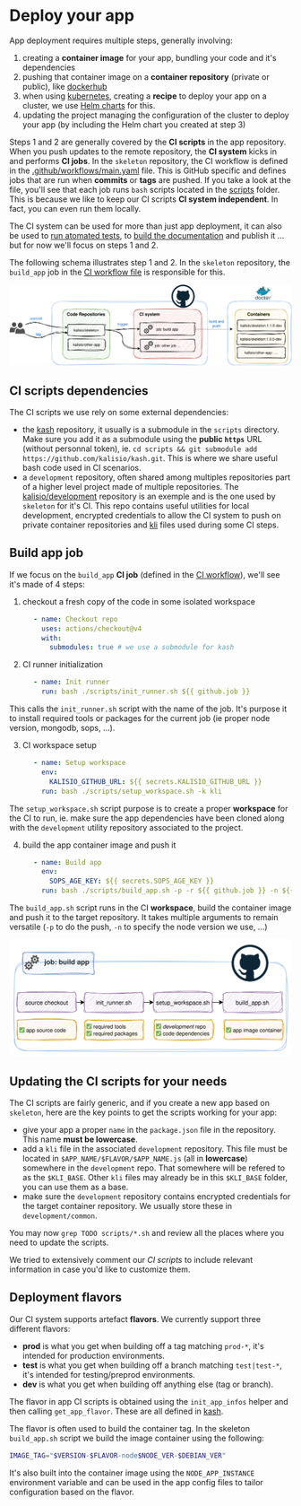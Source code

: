# Deploy your app

App deployment requires multiple steps, generally involving:
1. creating a **container image** for your app, bundling your code and it's dependencies
2. pushing that container image on a **container repository** (private or public), like [dockerhub](https://hub.docker.com/)
3. when using [kubernetes](https://kubernetes.io), creating a **recipe** to deploy your app on a cluster, we use [Helm charts](https://helm.sh/docs/topics/charts/) for this.
4. updating the project managing the configuration of the cluster to deploy your app (by including the Helm chart you created at step 3)

Steps 1 and 2 are generally covered by the **CI scripts** in the app repository. When you push updates to the remote repository, the **CI system** kicks in and performs **CI jobs**. In the `skeleton` repository, the CI workflow is defined in the [.github/workflows/main.yaml](https://github.com/kalisio/skeleton/blob/master/.github/workflows/main.yaml) file. This is GitHub specific and defines jobs that are run when **commits** or **tags** are pushed. If you take a look at the file, you'll see that each job runs `bash` scripts located in the [scripts](https://github.com/kalisio/skeleton/tree/master/scripts) folder. This is because we like to keep our CI scripts **CI system independent**. In fact, you can even run them locally.

The CI system can be used for more than just app deployment, it can also be used to [run atomated tests](https://github.com/kalisio/skeleton/blob/master/scripts/run_tests.sh), to [build the documentation](https://github.com/kalisio/skeleton/blob/master/scripts/build_docs.sh) and publish it ... but for now we'll focus on steps 1 and 2.
 
The following schema illustrates step 1 and 2. In the `skeleton` repository, the `build_app` job in the [CI workflow file](https://github.com/kalisio/skeleton/blob/master/.github/workflows/main.yaml) is responsible for this.

![Build app CI](./../../.vitepress/public/images/build-app-ci.svg)
 
## CI scripts dependencies

The CI scripts we use rely on some external dependencies:
* the [kash](https://github.com/kalisio/kash) repository, it usually is a submodule in the `scripts` directory. Make sure you add it as a submodule using the **public `https`** URL (without personnal token), ie. `cd scripts && git submodule add https://github.com/kalisio/kash.git`. This is where we share useful bash code used in CI scenarios.
* a `development` repository, often shared among multiples repositories part of a higher level project made of multiple repositories. The [kalisio/development](https://github.com/kalisio/development) repository is an exemple and is the one used by `skeleton` for it's CI. This repo contains useful utilities for local development, encrypted credentials to allow the CI system to push on private container repositories and [kli](https://github.com/kalisio/kli) files used during some CI steps.
 
## Build app job

If we focus on the `build_app` **CI job** (defined in the [CI workflow](https://github.com/kalisio/skeleton/blob/master/.github/workflows/main.yaml)), we'll see it's made of 4 steps:

1. checkout a fresh copy of the code in some isolated workspace
```yaml
      - name: Checkout repo
        uses: actions/checkout@v4
        with:
          submodules: true # we use a submodule for kash
```

2. CI runner initialization
```yaml
      - name: Init runner
        run: bash ./scripts/init_runner.sh ${{ github.job }}
```
This calls the `init_runner.sh` script with the name of the job. It's purpose it to install required tools or packages for the current job (ie proper node version, mongodb, sops, ...).

3. CI workspace setup
```yaml
      - name: Setup workspace
        env:
          KALISIO_GITHUB_URL: ${{ secrets.KALISIO_GITHUB_URL }}
        run: bash ./scripts/setup_workspace.sh -k kli
```
The `setup_workspace.sh` script purpose is to create a proper **workspace** for the CI to run, ie. make sure the app dependencies have been cloned along with the `development` utility repository associated to the project.

4. build the app container image and push it
```yaml
      - name: Build app
        env:
          SOPS_AGE_KEY: ${{ secrets.SOPS_AGE_KEY }}
        run: bash ./scripts/build_app.sh -p -r ${{ github.job }} -n ${{ matrix.node }} -d ${{ matrix.debian }}
```
The `build_app.sh` script runs in the CI **workspace**, build the container image and push it to the target repository. It takes multiple arguments to remain versatile (`-p` to do the push, `-n` to specify the node version we use, ...)

![Build app steps](./../../.vitepress/public/images/build-app-steps.svg)

## Updating the CI scripts for your needs

The CI scripts are fairly generic, and if you create a new app based on `skeleton`, here are the key points to get the scripts working for your app:
* give your app a proper `name` in the `package.json` file in the repository. This name **must be lowercase**.
* add a `kli` file in the associated `development` repository. This file must be located in `$APP_NAME/$FLAVOR/$APP_NAME.js` (all in **lowercase**) somewhere in the `development` repo. That somewhere will be refered to as the `$KLI_BASE`. Other `kli` files may already be in this `$KLI_BASE` folder, you can use them as a base.
* make sure the `development` repository contains encrypted credentials for the target container repository. We usually store these in `development/common`.

You may now `grep TODO scripts/*.sh` and review all the places where you need to update the scripts.

We tried to extensively comment our *CI scripts* to include relevant information in case you'd like to customize them.

## Deployment flavors

Our CI system supports artefact **flavors**. We currently support three different flavors:
* **prod** is what you get when building off a tag matching `prod-*`, it's intended for production environments.
* **test** is what you get when building off a branch matching `test|test-*`, it's intended for testing/preprod environments.
* **dev** is what you get when building off anything else (tag or branch).

The flavor in app CI scripts is obtained using the `init_app_infos` helper and then calling `get_app_flavor`. These are all defined in [kash](https://github.com/kalisio/kash).

The flavor is often used to build the container tag. In the skeleton `build_app.sh` script we build the image container using the following:
```bash
IMAGE_TAG="$VERSION-$FLAVOR-node$NODE_VER-$DEBIAN_VER"
```
It's also built into the container image using the `NODE_APP_INSTANCE` environment variable and can be used in the app config files to tailor configuration based on the flavor. 
